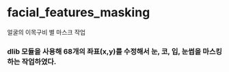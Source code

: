 # facial_features_masking
얼굴의 이목구비 별 마스크 작업
### dlib 모듈을 사용해 68개의 좌표(x,y)를 수정해서 눈, 코, 입, 눈썹을 마스킹하는 작업하였다.
